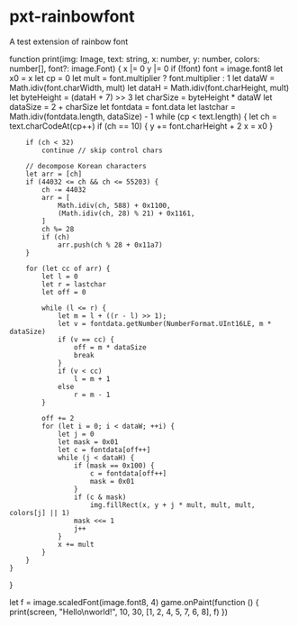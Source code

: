 # pxt-rainbowfont
A test extension of rainbow font 

function print(img: Image, text: string, x: number, y: number, colors: number[], font?: image.Font) {
    x |= 0
    y |= 0
    if (!font) font = image.font8
    let x0 = x
    let cp = 0
    let mult = font.multiplier ? font.multiplier : 1
    let dataW = Math.idiv(font.charWidth, mult)
    let dataH = Math.idiv(font.charHeight, mult)
    let byteHeight = (dataH + 7) >> 3
    let charSize = byteHeight * dataW
    let dataSize = 2 + charSize
    let fontdata = font.data
    let lastchar = Math.idiv(fontdata.length, dataSize) - 1
    while (cp < text.length) {
        let ch = text.charCodeAt(cp++)
        if (ch == 10) {
            y += font.charHeight + 2
            x = x0
        }

        if (ch < 32)
            continue // skip control chars

        // decompose Korean characters
        let arr = [ch]
        if (44032 <= ch && ch <= 55203) {
            ch -= 44032
            arr = [
                Math.idiv(ch, 588) + 0x1100,
                (Math.idiv(ch, 28) % 21) + 0x1161,
            ]
            ch %= 28
            if (ch)
                arr.push(ch % 28 + 0x11a7)
        }

        for (let cc of arr) {
            let l = 0
            let r = lastchar
            let off = 0

            while (l <= r) {
                let m = l + ((r - l) >> 1);
                let v = fontdata.getNumber(NumberFormat.UInt16LE, m * dataSize)
                if (v == cc) {
                    off = m * dataSize
                    break
                }
                if (v < cc)
                    l = m + 1
                else
                    r = m - 1
            }

            off += 2
            for (let i = 0; i < dataW; ++i) {
                let j = 0
                let mask = 0x01
                let c = fontdata[off++]
                while (j < dataH) {
                    if (mask == 0x100) {
                        c = fontdata[off++]
                        mask = 0x01
                    }
                    if (c & mask)
                        img.fillRect(x, y + j * mult, mult, mult, colors[j] || 1)
                    mask <<= 1
                    j++
                }
                x += mult
            }
        }
    }
}

let f = image.scaledFont(image.font8, 4)
game.onPaint(function () {
    print(screen, "Hello\nworld!", 10, 30, [1, 2, 4, 5, 7, 6, 8], f)
})
